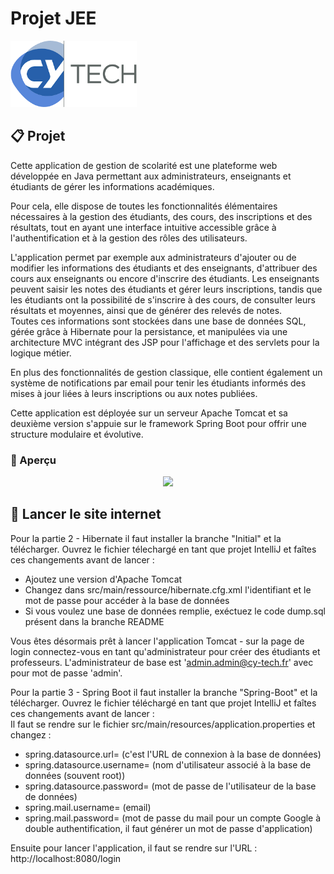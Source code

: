 # Projet JEE

<div>
  <img src="img/CYTechLogo.png" style="width: 40%;">
</div>

## 📋 Projet

Cette application de gestion de scolarité est une plateforme web développée en Java permettant aux administrateurs, enseignants et étudiants de gérer les informations académiques.

Pour cela, elle dispose de toutes les fonctionnalités élémentaires nécessaires à la gestion des étudiants, des cours, des inscriptions et des résultats, tout en ayant une interface intuitive accessible grâce à l'authentification et à la gestion des rôles des utilisateurs.

L'application permet par exemple aux administrateurs d'ajouter ou de modifier les informations des étudiants et des enseignants, d'attribuer des cours aux enseignants ou encore d'inscrire des étudiants. Les enseignants peuvent saisir les notes des étudiants et gérer leurs inscriptions, tandis que les étudiants ont la possibilité de s'inscrire à des cours, de consulter leurs résultats et moyennes, ainsi que de générer des relevés de notes.<br>
Toutes ces informations sont stockées dans une base de données SQL, gérée grâce à Hibernate pour la persistance, et manipulées via une architecture MVC intégrant des JSP pour l'affichage et des servlets pour la logique métier.

En plus des fonctionnalités de gestion classique, elle contient également un système de notifications par email pour tenir les étudiants informés des mises à jour liées à leurs inscriptions ou aux notes publiées.

Cette application est déployée sur un serveur Apache Tomcat et sa deuxième version s'appuie sur le framework Spring Boot pour offrir une structure modulaire et évolutive.

### 👀 Aperçu

<div align="center">
  <img src="img/platform_presentation.gif" />
</div>


## 🚀 Lancer le site internet

Pour la partie 2 - Hibernate il faut installer la branche "Initial" et la télécharger. Ouvrez le fichier télechargé en tant que projet IntelliJ et faîtes ces changements avant de lancer : 
- Ajoutez une version d'Apache Tomcat
- Changez dans src/main/ressource/hibernate.cfg.xml l'identifiant et le mot de passe pour accéder à la base de données
- Si vous voulez une base de données remplie, exéctuez le code dump.sql présent dans la branche README

Vous êtes désormais prêt à lancer l'application Tomcat - sur la page de login connectez-vous en tant qu'administrateur pour créer des étudiants et professeurs. L'administrateur de base est 'admin.admin@cy-tech.fr' avec pour mot de passe 'admin'.

Pour la partie 3 - Spring Boot il faut installer la branche "Spring-Boot" et la télécharger. Ouvrez le fichier téléchargé en tant que projet IntelliJ et faîtes ces changements avant de lancer :<br>
Il faut se rendre sur le fichier src/main/resources/application.properties et changez : 
- spring.datasource.url= (c'est l'URL de connexion à la base de données)
- spring.datasource.username= (nom d'utilisateur associé à la base de données (souvent root))
- spring.datasource.password= (mot de passe de l'utilisateur de la base de données)
- spring.mail.username= (email)
- spring.mail.password= (mot de passe du mail pour un compte Google à double authentification, il faut générer un mot de passe d'application)

Ensuite pour lancer l'application, il faut se rendre sur l'URL : http://localhost:8080/login
